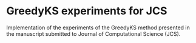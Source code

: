 # GreedyKS experiments for JCS

Implementation of the experiments of the GreedyKS method presented in the manuscript submitted to Journal of Computational Science (JCS).
